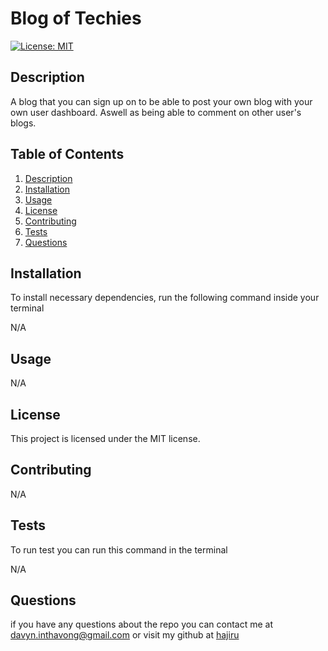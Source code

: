 # Blog of Techies

[![License: MIT](https://img.shields.io/badge/License-MIT-yellow.svg)](https://opensource.org/licenses/MIT)

## Description

  A blog that you can sign up on to be able to post your own blog with your own user dashboard. Aswell as being able to comment on other user's blogs.

## Table of Contents

1. [Description](#description)
2. [Installation](#installation)
3. [Usage](#usage)
4. [License](#license)
5. [Contributing](#contributing)
6. [Tests](#tests)
7. [Questions](#questions)

## Installation

To install necessary dependencies, run the following command inside your terminal

N/A

## Usage

N/A

## License

This project is licensed under the MIT license.

## Contributing

N/A

## Tests

To run test you can run this command in the terminal

N/A

## Questions

if you have any questions about the repo you can contact me at davyn.inthavong@gmail.com or visit my github at [hajiru](https://github.com/hajiru)